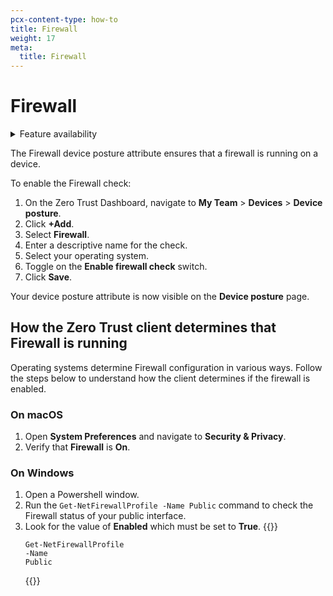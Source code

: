 ```yaml
---
pcx-content-type: how-to
title: Firewall
weight: 17
meta:
  title: Firewall
---
```


# Firewall

<details>
<summary>Feature availability</summary>
<div>

| Operating Systems | [WARP mode required](/cloudflare-one/connections/connect-devices/warp/#warp-client-modes) | [Zero Trust plans](https://www.cloudflare.com/teams-pricing/) |
| ----------------- | ----------------------------------------------------------------------------------------- | ------------------------------------------------------------- |
| macOS, Windows    | WARP with Gateway                                                                         | All plans                                                     |

</div>
</details>

The Firewall device posture attribute ensures that a firewall is running on a device.

To enable the Firewall check:

1.  On the Zero Trust Dashboard, navigate to **My Team** > **Devices** > **Device posture**.
1.  Click **+Add**.
1.  Select **Firewall**.
1.  Enter a descriptive name for the check.
1.  Select your operating system.
1.  Toggle on the **Enable firewall check** switch.
1.  Click **Save**.

Your device posture attribute is now visible on the **Device posture** page.

## How the Zero Trust client determines that Firewall is running

Operating systems determine Firewall configuration in various ways. Follow the steps below to understand how the client determines if the firewall is enabled.

### On macOS

1.  Open **System Preferences** and navigate to **Security & Privacy**.
1.  Verify that **Firewall** is **On**.

### On Windows

1.  Open a Powershell window.
1.  Run the `Get-NetFirewallProfile -Name Public` command to check the Firewall status of your public interface.
1.  Look for the value of **Enabled** which must be set to **True**.
{{<raw>}}<pre class="CodeBlock CodeBlock-with-rows CodeBlock-scrolls-horizontally CodeBlock-is-light-in-light-theme CodeBlock--language-txt" language="txt"><code><span class="CodeBlock--rows"><span class="CodeBlock--rows-content"><span class="CodeBlock--row"><span class="CodeBlock--row-indicator"></span><div class="CodeBlock--row-content"><span class="CodeBlock--token-plain">Get-NetFirewallProfile -Name Public</span></div></span></span></span></code></pre>{{</raw>}}

